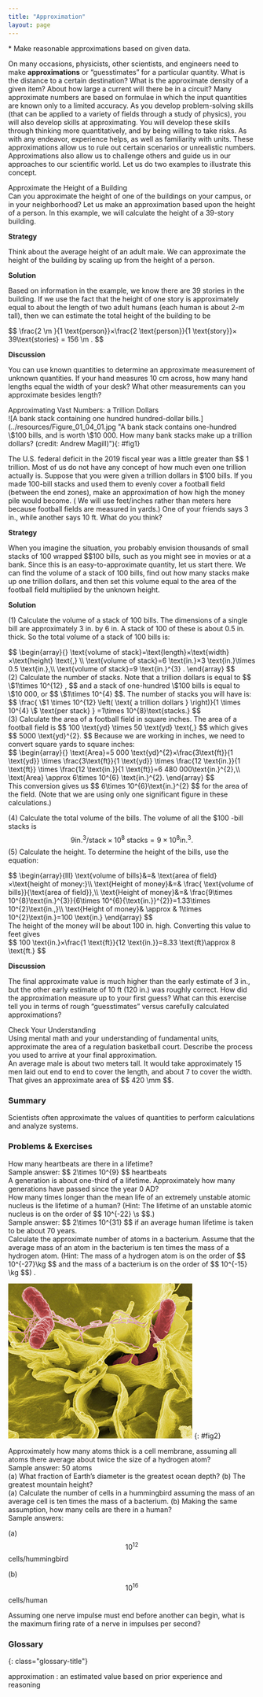 ```yaml
---
title: "Approximation"
layout: page
---
```


<div class="abstract" markdown="1">
* Make reasonable approximations based on given data.
</div>

On many occasions, physicists, other scientists, and engineers need to make
**approximations** or “guesstimates” for a particular quantity. What is the
distance to a certain destination? What is the approximate density of a given
item? About how large a current will there be in a circuit? Many approximate
numbers are based on formulae in which the input quantities are known only to a
limited accuracy. As you develop problem-solving skills (that can be applied to
a variety of fields through a study of physics), you will also develop skills at
approximating. You will develop these skills through thinking more
quantitatively, and by being willing to take risks. As with any endeavor,
experience helps, as well as familiarity with units. These approximations allow
us to rule out certain scenarios or unrealistic numbers. Approximations also
allow us to challenge others and guide us in our approaches to our scientific
world. Let us do two examples to illustrate this concept.

<div class="example" markdown="1">
<div class="title">
Approximate the Height of a Building
</div>
Can you approximate the height of one of the buildings on your campus, or in your neighborhood? Let us make an approximation based upon the height of a person. In this example, we will calculate the height of a 39-story building.

**Strategy**

Think about the average height of an adult male. We can approximate the height
of the building by scaling up from the height of a person.

**Solution**

Based on information in the example, we know there are 39 stories in the
building. If we use the fact that the height of one story is approximately equal
to about the length of two adult humans (each human is about 2-m tall), then we
can estimate the total height of the building to be

<div class="equation">
  $$ \frac{2 \m }{1 \text{person}}×\frac{2 \text{person}}{1 \text{story}}× 39\text{stories}
= 156 \m .  $$
</div>

**Discussion**

You can use known quantities to determine an approximate measurement of unknown
quantities. If your hand measures 10 cm across, how many hand lengths equal the
width of your desk? What other measurements can you approximate besides length?

</div>

<div class="example" markdown="1">
<div class="title">
Approximating Vast Numbers: a Trillion Dollars
</div>
![A bank stack containing one hundred hundred-dollar bills.](../resources/Figure_01_04_01.jpg "A bank stack contains one-hundred  \$100 bills, and is worth  \$10 000. How many bank stacks make up a trillion dollars? (credit: Andrew Magill)"){: #fig1}

The U.S. federal deficit in the 2019 fiscal year was a little greater than  $$ 1
trillion. Most of us do not have any concept of how much even one trillion
actually is. Suppose that you were given a trillion dollars in  \$100 bills. If
you made 100-bill stacks and used them to evenly cover a football field (between
the end zones), make an approximation of how high the money pile would become. (
We will use feet/inches rather than meters here because football fields are
measured in yards.) One of your friends says 3 in., while another says 10 ft.
What do you think?

**Strategy**

When you imagine the situation, you probably envision thousands of small stacks
of 100 wrapped  $$100 bills, such as you might see in movies or at a bank. Since
this is an easy-to-approximate quantity, let us start there. We can find the
volume of a stack of 100 bills, find out how many stacks make up one trillion
dollars, and then set this volume equal to the area of the football field
multiplied by the unknown height.

**Solution**

(1) Calculate the volume of a stack of 100 bills. The dimensions of a single
bill are approximately 3 in. by 6 in. A stack of 100 of these is about 0.5 in.
thick. So the total volume of a stack of 100 bills is:

<div class="equation">
  $$ \begin{array}{}
\text{volume of stack}=\text{length}×\text{width}×\text{height} \text{,} \\
\text{volume of stack}=6 \text{in.}×3 \text{in.}\times 0.5 \text{in.},\\
\text{volume of stack}=9 \text{in.}^{3} .
\end{array}  $$
</div>
(2) Calculate the number of stacks. Note that a trillion dollars is equal to  $$ \$1\times 10^{12} , $$
and a stack of one-hundred  \$100 bills is equal to  \$10 000, 
or  $$  \$1\times 10^{4}  $$. The number of stacks you will have is:

<div class="equation">
  $$ \frac{ \$1 \times 10^{12}  \left( \text{ a trillion dollars } \right)}{1 \times 10^{4} \$ \text{per stack} } =1\times 10^{8}\text{stacks.}  $$
</div>
(3) Calculate the area of a football field in square inches. The area of a football field is
 $$ 100 \text{yd} \times 50 \text{yd} \text{,}   $$
which gives  $$ 5000 \text{yd}^{2}.  $$
Because we are working in inches, we need to convert square yards to square
inches:

<div class="equation">
  $$ \begin{array}{}
\text{Area}=5 000 \text{yd}^{2}×\frac{3\text{ft}}{1 \text{yd}} \times
\frac{3\text{ft}}{1 \text{yd}} \times \frac{12 \text{in.}}{1 \text{ft}}
\times \frac{12 \text{in.}}{1 \text{ft}}=6 480 000\text{in.}^{2},\\
\text{Area} \approx 6\times 10^{6} \text{in.}^{2}.
\end{array}  $$
</div>
This conversion gives us  $$ 6\times 10^{6}\text{in.}^{2}  $$
for the area of the field. (Note that we are using only one significant figure
in these calculations.)

(4) Calculate the total volume of the bills. The volume of all the   \$100 
-bill stacks is  $$ 9\text{in.}^{3}/\text{stack}\times 10^{8}\text{
stacks}=9\times 10^{8}\text{in.}^{3}.  $$
(5) Calculate the height. To determine the height of the bills, use the
equation:

<div class="equation">
  $$ \begin{array}{lll}
\text{volume of bills}&=& \text{area of field}×\text{height of money:}\\
\text{Height of money}&=& \frac{ \text{volume of bills}}{\text{area of field}},\\
\text{Height of money}&=& \frac{9\times 10^{8}\text{in.}^{3}}{6\times 10^{6}{\text{in.}}^{2}}=1.33\times 10^{2}\text{in.,}\\
\text{Height of money}& \approx & 1\times 10^{2}\text{in.}=100 \text{in.}
\end{array}  $$
</div>
The height of the money will be about 100 in. high. Converting this value to feet gives

<div class="equation">
  $$ 100 \text{in.}×\frac{1 \text{ft}}{12 \text{in.}}=8.33 \text{ft}\approx 8 \text{ft.}  $$
</div>

**Discussion**

The final approximate value is much higher than the early estimate of 3 in., but
the other early estimate of 10 ft (120 in.) was roughly correct. How did the
approximation measure up to your first guess? What can this exercise tell you in
terms of rough “guesstimates” versus carefully calculated approximations?

</div>

<div class="exercise" data-print-placement="here" data-element-type="check-understanding" data-label="">
<div class="title">
Check Your Understanding
</div>
<div class="problem" markdown="1">
Using mental math and your understanding of fundamental units, approximate the area of a regulation basketball court. Describe the process you used to arrive at your final approximation.

</div>
<div class="solution" data-print-placement="here" markdown="1">
An average male is about two meters tall. It would take approximately 15 men
laid out end to end to cover the length, and about 7 to cover the width. That gives an approximate area of  $$ 420 \mm  $$.

</div>
</div>

### Summary

Scientists often approximate the values of quantities to perform calculations and analyze systems.

### Problems &amp; Exercises

<div class="exercise" data-element-type="problems-exercises">
<div class="problem" markdown="1">
How many heartbeats are there in a lifetime?

</div>
<div class="solution" markdown="1">
Sample answer:  $$ 2\times 10^{9}  $$ heartbeats

</div>
</div>

<div class="exercise" data-element-type="problems-exercises">
<div class="problem" markdown="1">
A generation is about one-third of a lifetime. Approximately how many generations have passed since the year 0 AD?

</div>
</div>

<div class="exercise" data-element-type="problems-exercises">
<div class="problem" markdown="1">
How many times longer than the mean life of an extremely unstable atomic
nucleus is the lifetime of a human? (Hint: The lifetime of an unstable atomic nucleus is on the order of  $$ 10^{-22} \s  $$.)

</div>
<div class="solution" markdown="1">
Sample answer:  $$ 2\times 10^{31}  $$ if an average human lifetime is taken to be about 70 years.

</div>
</div>

<div class="exercise" data-element-type="problems-exercises">
<div class="problem" markdown="1">
Calculate the approximate number of atoms in a bacterium. Assume that the average mass of an atom in the bacterium is ten
times the mass of a hydrogen atom. (Hint: The mass of a hydrogen atom is on the order of  $$ 10^{-27}\kg  $$
and the mass of a bacterium is on the order of  $$ 10^{-15} \kg  $$) .

</div>
</div>

![A magnified image of the bacterium Salmonella attacking a human cell. The bacterium is rod shaped and about zero point seven to one point five micrometers in diameter and two to five micrometers in length.](../resources/Figure_01_04_02.jpg "This color-enhanced photo shows Salmonella typhimurium (red) attacking human cells. These bacteria are commonly known for causing foodborne illness. Can you estimate the number of atoms in each bacterium? (credit: Rocky Mountain Laboratories, NIAID, NIH)")
{: #fig2}

<div class="exercise" data-element-type="problems-exercises">
<div class="problem" markdown="1">
Approximately how many atoms thick is a cell membrane, assuming all atoms there average about twice the size of a hydrogen atom?

</div>
<div class="solution" markdown="1">
Sample answer: 50 atoms

</div>
</div>

<div class="exercise" data-element-type="problems-exercises">
<div class="problem" markdown="1">
(a) What fraction of Earth’s diameter is the greatest ocean depth?
(b) The greatest mountain height?

</div>
</div>

<div class="exercise" data-element-type="problems-exercises">
<div class="problem" markdown="1">
(a) Calculate the number of cells in a hummingbird assuming the mass of an average cell is ten times the mass of a bacterium.
(b) Making the same assumption, how many cells are there in a human?

</div>
<div class="solution" markdown="1">
Sample answers:

(a)  $$ 10^{12}  $$ cells/hummingbird

(b)  $$ 10^{16}  $$ cells/human

</div>
</div>

<div class="exercise" data-element-type="problems-exercises">
<div class="problem" markdown="1">
Assuming one nerve impulse must end before another can begin, what is the maximum firing rate of a nerve in impulses per second?

</div>
</div>

<div class="glossary" markdown="1">

### Glossary
{: class="glossary-title"}

approximation
: an estimated value based on prior experience and reasoning

</div>
